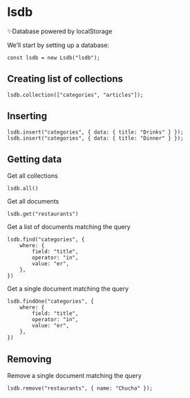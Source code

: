 # lsdb
✨Database powered by localStorage

We’ll start by setting up a database:

```
const lsdb = new Lsdb("lsdb"); 
```

## Creating list of collections
 ```
 lsdb.collection(["categories", "articles"]);
 ```

## Inserting
```
lsdb.insert("categories", { data: { title: "Drinks" } });
lsdb.insert("categories", { data: { title: "Dinner" } });
```

## Getting data
Get all collections
```
lsdb.all()
```

Get all documents
```
lsdb.get("restaurants")
```
Get a list of documents matching the query
```
lsdb.find("categories", {
    where: {
        field: "title",
        operator: "in",
        value: "er",
    },
})
``` 

Get a single document matching the query
```
lsdb.findOne("categories", {
    where: {
        field: "title",
        operator: "in",
        value: "er",
    },
})
```

## Removing
Remove a single document matching the query
```
lsdb.remove("restaurants", { name: "Chucha" });
```